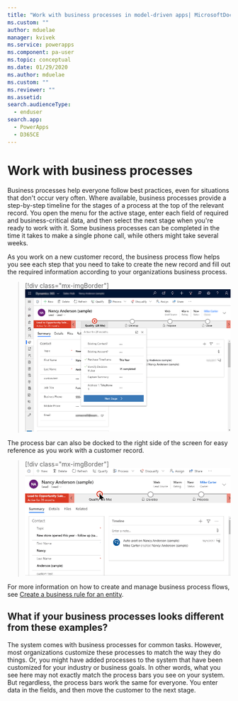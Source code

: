 ```yaml
---
title: "Work with business processes in model-driven apps| MicrosoftDocs"
ms.custom: ""
author: mduelae
manager: kvivek
ms.service: powerapps
ms.component: pa-user
ms.topic: conceptual
ms.date: 01/29/2020
ms.author: mduelae
ms.custom: ""
ms.reviewer: ""
ms.assetid: 
search.audienceType: 
  - enduser
search.app: 
  - PowerApps
  - D365CE
---
```

# Work with business processes

Business processes help everyone follow best practices, even for situations that don't occur very often. Where available, business processes provide a step-by-step timeline for the stages of a process at the top of the relevant record. You open the menu for the active stage, enter each field of required and business-critical data, and then select the next stage when you're ready to work with it. Some business processes can be completed in the time it takes to make a single phone call, while others might take several weeks.


As you work on a new customer record, the business process flow helps you see each step that you need to take to create the new record and fill out the required information according to your organizations business process. 


> [!div class="mx-imgBorder"]
> ![Business process bar](media/business-process.png "Business process bar")



The process bar can also be docked to the right side of the screen for easy reference as you work with a customer record. 

> [!div class="mx-imgBorder"]
> ![Business process bar](media/bpdock.gif "Business process bar")
 

For more information on how to create and manage business process flows, see [Create a business rule for an entity](https://docs.microsoft.com/powerapps/maker/common-data-service/data-platform-create-business-rule).
  
 
## What if your business processes looks different from these examples?  

The system comes with business processes for common tasks. However, most organizations customize these processes to match the way they do things. Or, you might have added processes to the system that have been customized for your industry or business goals. In other words, what you see here may not exactly match the process bars you see on your system. But regardless, the process bars work the same for everyone. You enter data in the fields, and then move the customer to the next stage.
